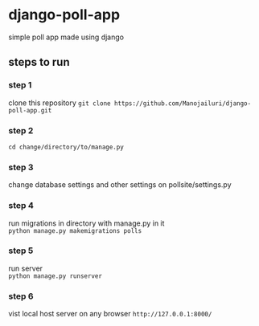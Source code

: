 # django-poll-app
simple poll app made using django  
## steps to run
### step 1
clone this repository `git clone https://github.com/Manojailuri/django-poll-app.git` <br>
### step 2
`cd change/directory/to/manage.py` <br>
### step 3
change database settings and other settings on pollsite/settings.py
### step 4
run migrations in directory with manage.py in it  
`python manage.py makemigrations polls`
### step 5
run server  
`python manage.py runserver`
### step 6
vist local host server on any browser `http://127.0.0.1:8000/`
